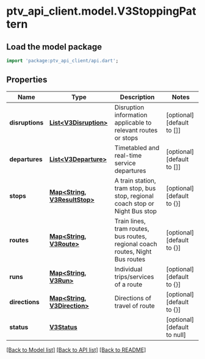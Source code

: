 # ptv_api_client.model.V3StoppingPattern

## Load the model package
```dart
import 'package:ptv_api_client/api.dart';
```

## Properties
Name | Type | Description | Notes
------------ | ------------- | ------------- | -------------
**disruptions** | [**List&lt;V3Disruption&gt;**](V3Disruption.md) | Disruption information applicable to relevant routes or stops | [optional] [default to []]
**departures** | [**List&lt;V3Departure&gt;**](V3Departure.md) | Timetabled and real-time service departures | [optional] [default to []]
**stops** | [**Map&lt;String, V3ResultStop&gt;**](V3ResultStop.md) | A train station, tram stop, bus stop, regional coach stop or Night Bus stop | [optional] [default to {}]
**routes** | [**Map&lt;String, V3Route&gt;**](V3Route.md) | Train lines, tram routes, bus routes, regional coach routes, Night Bus routes | [optional] [default to {}]
**runs** | [**Map&lt;String, V3Run&gt;**](V3Run.md) | Individual trips/services of a route | [optional] [default to {}]
**directions** | [**Map&lt;String, V3Direction&gt;**](V3Direction.md) | Directions of travel of route | [optional] [default to {}]
**status** | [**V3Status**](V3Status.md) |  | [optional] [default to null]

[[Back to Model list]](../README.md#documentation-for-models) [[Back to API list]](../README.md#documentation-for-api-endpoints) [[Back to README]](../README.md)


